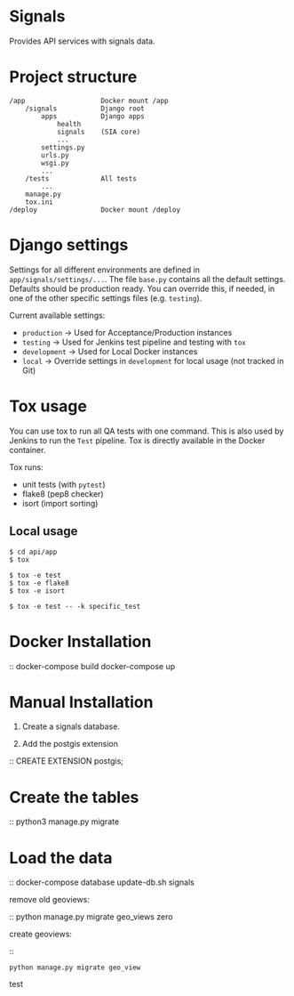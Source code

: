 Signals
=======

Provides API services with signals data.


Project structure
=================

```
/app                   Docker mount /app
    /signals           Django root
        apps           Django apps
            health
            signals    (SIA core)
            ...
        settings.py
        urls.py
        wsgi.py
        ...
    /tests             All tests
        ...
    manage.py
    tox.ini
/deploy                Docker mount /deploy
```


Django settings
===============

Settings for all different environments are defined in `app/signals/settings/...`. The file
`base.py` contains all the default settings. Defaults should be production ready. You can
override this, if needed, in one of the other specific settings files (e.g. `testing`).

Current available settings:

- `production`      -> Used for Acceptance/Production instances
- `testing`         -> Used for Jenkins test pipeline and testing with `tox`
- `development`     -> Used for Local Docker instances
- `local`           -> Override settings in `development` for local usage (not tracked in Git)


Tox usage
=========

You can use tox to run all QA tests with one command. This is also used by Jenkins to run the 
`Test` pipeline. Tox is directly available in the Docker container. 

Tox runs:
- unit tests (with `pytest`)
- flake8 (pep8 checker)
- isort (import sorting)

##  Local usage

    $ cd api/app
    $ tox

    $ tox -e test
    $ tox -e flake8
    $ tox -e isort

    $ tox -e test -- -k specific_test


Docker Installation
===================

::
   docker-compose build
   docker-compose up


Manual Installation
===================


 1. Create a signals database.

 2. Add the postgis extension

::
    CREATE EXTENSION postgis;

Create the tables
=================

::
    python3 manage.py migrate

Load the data
=============

::
    docker-compose database update-db.sh signals


remove old geoviews:

::
    python manage.py migrate geo_views zero

create geoviews:

::

    python manage.py migrate geo_view

test
